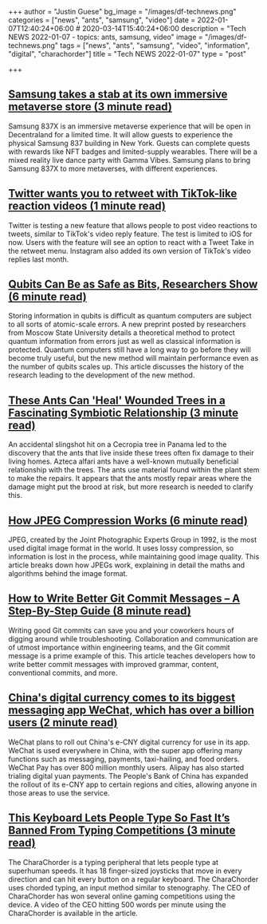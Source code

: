 +++
author = "Justin Guese"
bg_image = "/images/df-technews.png"
categories = ["news", "ants", "samsung", "video"]
date = 2022-01-07T12:40:24+06:00 # 2020-03-14T15:40:24+06:00
description = "Tech NEWS 2022-01-07 - topics: ants, samsung, video"
image = "/images/df-technews.png"
tags = ["news", "ants", "samsung", "video", "information", "digital", "charachorder"]
title = "Tech NEWS 2022-01-07"
type = "post"

+++

## [Samsung takes a stab at its own immersive metaverse store (3 minute read)](https://venturebeat.com/2022/01/06/samsung-takes-a-stab-at-its-own-immersive-metaverse-store/)

Samsung 837X is an immersive metaverse experience that will be open in Decentraland for a limited time. It will allow guests to experience the physical Samsung 837 building in New York. Guests can complete quests with rewards like NFT badges and limited-supply wearables. There will be a mixed reality live dance party with Gamma Vibes. Samsung plans to bring Samsung 837X to more metaverses, with different experiences.

## [Twitter wants you to retweet with TikTok-like reaction videos (1 minute read)](https://techcrunch.com/2022/01/06/twitter-tweet-takes-video-replies/)

Twitter is testing a new feature that allows people to post video reactions to tweets, similar to TikTok's video reply feature. The test is limited to iOS for now. Users with the feature will see an option to react with a Tweet Take in the retweet menu. Instagram also added its own version of TikTok's video replies last month.

## [Qubits Can Be as Safe as Bits, Researchers Show (6 minute read)](https://www.quantamagazine.org/qubits-can-be-as-safe-as-bits-researchers-show-20220106/)

Storing information in qubits is difficult as quantum computers are subject to all sorts of atomic-scale errors. A new preprint posted by researchers from Moscow State University details a theoretical method to protect quantum information from errors just as well as classical information is protected. Quantum computers still have a long way to go before they will become truly useful, but the new method will maintain performance even as the number of qubits scales up. This article discusses the history of the research leading to the development of the new method.

## [These Ants Can 'Heal' Wounded Trees in a Fascinating Symbiotic Relationship (3 minute read)](https://www.sciencealert.com/these-ants-heal-wounded-trees-in-a-fascinating-symbiotic-relationship)

An accidental slingshot hit on a Cecropia tree in Panama led to the discovery that the ants that live inside these trees often fix damage to their living homes. Azteca alfari ants have a well-known mutually beneficial relationship with the trees. The ants use material found within the plant stem to make the repairs. It appears that the ants mostly repair areas where the damage might put the brood at risk, but more research is needed to clarify this.

## [How JPEG Compression Works (6 minute read)](https://medium.com/geekculture/how-jpeg-compression-works-a751cd877c8c)

JPEG, created by the Joint Photographic Experts Group in 1992, is the most used digital image format in the world. It uses lossy compression, so information is lost in the process, while maintaining good image quality. This article breaks down how JPEGs work, explaining in detail the maths and algorithms behind the image format.

## [How to Write Better Git Commit Messages – A Step-By-Step Guide (8 minute read)](https://www.freecodecamp.org/news/how-to-write-better-git-commit-messages/)

Writing good Git commits can save you and your coworkers hours of digging around while troubleshooting. Collaboration and communication are of utmost importance within engineering teams, and the Git commit message is a prime example of this. This article teaches developers how to write better commit messages with improved grammar, content, conventional commits, and more.

## [China's digital currency comes to its biggest messaging app WeChat, which has over a billion users (2 minute read)](https://www.cnbc.com/2022/01/06/chinas-digital-currency-comes-to-tencents-wechat-in-expansion-push.html)

WeChat plans to roll out China's e-CNY digital currency for use in its app. WeChat is used everywhere in China, with the super app offering many functions such as messaging, payments, taxi-hailing, and food orders. WeChat Pay has over 800 million monthly users. Alipay has also started trialing digital yuan payments. The People's Bank of China has expanded the rollout of its e-CNY app to certain regions and cities, allowing anyone in those areas to use the service.

## [This Keyboard Lets People Type So Fast It’s Banned From Typing Competitions (3 minute read)](https://www.vice.com/en/article/3abavv/this-keyboard-lets-people-type-so-fast-its-banned-from-typing-competitions)

The CharaChorder is a typing peripheral that lets people type at superhuman speeds. It has 18 finger-sized joysticks that move in every direction and can hit every button on a regular keyboard. The CharaChorder uses chorded typing, an input method similar to stenography. The CEO of CharaChorder has won several online gaming competitions using the device. A video of the CEO hitting 500 words per minute using the CharaChorder is available in the article.

